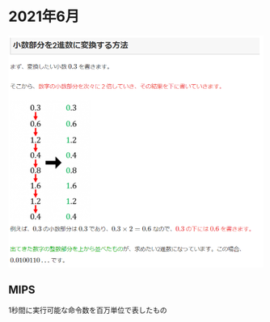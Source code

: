 # 2021年6月
![picture 1](../../images/f123b223bdfd5fa78118ab8d0515c33f45a79d03685d3e241a992977ab858783.png)


## MIPS
1秒間に実行可能な命令数を百万単位で表したもの


